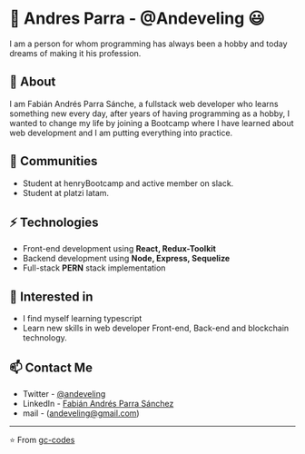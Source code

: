 # 👋 Andres Parra - @Andeveling 😃
I am a person for whom programming has always been a hobby and today dreams of making it his profession.

## 🧐 About
I am Fabián Andrés Parra Sánche, a fullstack web developer who learns something new every day, after years of having programming as a hobby, I wanted to change my life by joining a Bootcamp where I have learned about web development and I am putting everything into practice.

## 📢 Communities
- Student at henryBootcamp and active member on slack.
- Student at platzi latam.

## ⚡ Technologies

- Front-end development using **React, Redux-Toolkit**
- Backend development using **Node, Express, Sequelize**
- Full-stack **PERN** stack  implementation

## 👀 Interested in
- I find myself learning typescript
- Learn new skills in web developer Front-end, Back-end and blockchain technology.


## 📫 Contact Me
- Twitter - [@andeveling](https://twitter.com/Andeveling)
- LinkedIn - [Fabián Andrés Parra Sánchez](https://www.linkedin.com/in/fabi%C3%A1n-andr%C3%A9s-parra-s%C3%A1nchez-0a267a18a/)
- mail - (andeveling@gmail.com)

---
⭐️ From [gc-codes](https://github.com/gc-codes)

